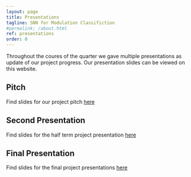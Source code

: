 ```yaml
---
layout: page
title: Presentations
tagline: SNN for Modulation Classifiction
#permalink: /about.html
ref: presentations
order: 0
---
```


Throughout the coures of the quarter we gave multiple presentations as update of our project progress. Our presentation slides can be viewed on this website.

## Pitch

Find slides for our project pitch [here](/assets/other/lif_pitch.pdf)

## Second Presentation

Find slides for the half term project presentation [here](/assets/other/lif_second_presentation.pdf)

## Final Presentation

Find slides for the final project presentations [here](/assets/other/lif_final_presentation.pdf)
